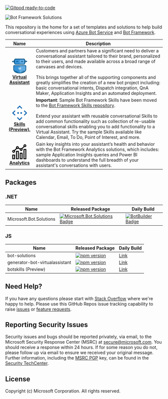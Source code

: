 [![Gitpod ready-to-code](https://img.shields.io/badge/Gitpod-ready--to--code-blue?logo=gitpod)](https://gitpod.io/#https://github.com/vutting4221/pro_0002)

![Bot Framework Solutions](/docs/assets/images/bot_framework_solutions_header.png)

This repository is the home for a set of templates and solutions to help build conversational experiences using [Azure Bot Service](https://aka.ms/azurebotservice) and [Bot Framework](https://botframework.com).

| Name | Description |  
|:------------:|------------| 
|[<img src="https://github.com/microsoft/botframework-solutions/blob/master/docs/assets/images/icons/virtual-assistant.png" width="48"><br/> **Virtual Assistant**](https://microsoft.github.io/botframework-solutions/overview/virtual-assistant-solution/) | Customers and partners have a significant need to deliver a conversational assistant tailored to their brand, personalized to their users, and made available across a broad range of canvases and devices. <br/><br/>  This brings together all of the supporting components and greatly simplifies the creation of a new bot project including: basic conversational intents, Dispatch integration, QnA Maker, Application Insights and an automated deployment.|
|[<img src="https://github.com/microsoft/botframework-solutions/blob/master/docs/assets/images/icons/skill.png" width="48"> <br/> **Skills (Preview).**](https://microsoft.github.io/botframework-solutions/overview/skills/)| **Important**: Sample Bot Framework Skills have been moved to the [Bot Framework Skills repository](https://www.github.com/microsoft/botframework-skills).<br/><br/>Extend your assistant with reusable conversational Skills to add common functionality such as collection of re-usable conversational skills enabling you to add functionality to a Virtual Assistant. Try the sample Skills available like Calendar, Email, To Do, Point of Interest, and more. |
|[<img src="https://github.com/microsoft/botframework-solutions/blob/master/docs/assets/images/icons/bi-dashboard.png" width="48"> <br/> **Analytics**](https://microsoft.github.io/botframework-solutions/solution-accelerators/tutorials/view-analytics/1-intro)| Gain key insights into your assistant’s health and behavior with the Bot Framework Analytics solutions, which includes: sample Application Insights queries and Power BI dashboards to understand the full breadth of your assistant's conversations with users.|

## Packages

### .NET
| Name | Released Package | Daily Build |
|---|---|---|
| Microsoft.Bot.Solutions | [![Microsoft.Bot.Solutions Badge](https://buildstats.info/nuget/Microsoft.Bot.Solutions?includePreReleases=true&dWidth=70)](https://www.nuget.org/packages/Microsoft.Bot.Solutions/) | [![BotBuilder Badge](https://buildstats.info/myget/botbuilder/aitemplates/Microsoft.Bot.Solutions?includePreReleases=true&dWidth=50)](https://botbuilder.myget.org/feed/aitemplates/package/nuget/Microsoft.Bot.Solutions) |

### JS

| Name | Released Package |Daily Build |
|---|---|---|
| bot-solutions | [![npm version](https://badge.fury.io/js/bot-solutions.svg)](https://badge.fury.io/js/bot-solutions) | [Link](https://botbuilder.myget.org/feed/aitemplates/package/npm/bot-solutions)
| generator-bot-virtualassistant | [![npm version](https://badge.fury.io/js/generator-bot-virtualassistant.svg)](https://badge.fury.io/js/generator-bot-virtualassistant) | [Link](https://botbuilder.myget.org/feed/aitemplates/package/npm/generator-bot-virtualassistant)
| botskills (Preview) | [![npm version](https://badge.fury.io/js/botskills.svg)](https://badge.fury.io/js/botskills) | [Link](https://botbuilder.myget.org/feed/aitemplates/package/npm/botskills)

## Need Help?

If you have any questions please start with [Stack Overflow](https://stackoverflow.com/questions/tagged/botframework) where we're happy to help. Please use this GitHub Repos issue tracking capability to raise [issues](https://github.com/Microsoft/botframework-solutions/issues/new?assignees=&labels=Type%3A+Bug&template=bug_report.md&title=) or [feature requests](https://github.com/Microsoft/botframework-solutions/issues/new?assignees=&labels=Type%3A+Suggestion&template=feature_request.md&title=).

## Reporting Security Issues
Security issues and bugs should be reported privately, via email, to the Microsoft Security Response Center (MSRC) at [secure@microsoft.com](mailto:secure@microsoft.com). You should receive a response within 24 hours. If for some reason you do not, please follow up via email to ensure we received your original message. Further information, including the [MSRC PGP](https://technet.microsoft.com/en-us/security/dn606155) key, can be found in the [Security TechCenter](https://technet.microsoft.com/en-us/security/default).

## License
Copyright (c) Microsoft Corporation. All rights reserved.
